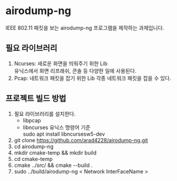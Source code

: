 # airodump-ng
IEEE 802.11 패킷을 보는 airodump-ng 프로그램을 제작하는 과제입니다.

## 필요 라이브러리
1. Ncurses: 새로운 화면을 띄워주기 위한 Lib  
유닉스에서 화면 리프래쉬, 콘솔 등 다양한 일에 사용된다.
2. Pcap: 네트워크 패킷을 잡기 위한 Lib
각종 네트워크 패킷을 잡을 수 있다.

## 프로젝트 빌드 방법
1. 필요 라이브러리를 설치한다.
    - libpcap
    - libncurses
    유닉스 명령어 기준  
        sudo apt install libncursesw5-dev  
2. git clone https://github.com/arad4228/airodump-ng.git
3. cd airodump-ng
4. mkdir cmake-temp && mkdir build
5. cd cmake-temp
6. cmake ../src/ && cmake --build .
7. sudo ../build/airodump-ng < Network InterFaceName >